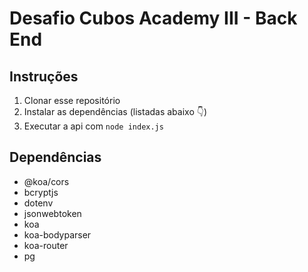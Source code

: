 # Desafio Cubos Academy III - Back End

## Instruções

1. Clonar esse repositório
2. Instalar as dependências (listadas abaixo 👇)
3. Executar a api com `node index.js`

## Dependências

-   @koa/cors
-   bcryptjs
-   dotenv
-   jsonwebtoken
-   koa
-   koa-bodyparser
-   koa-router
-   pg
